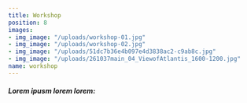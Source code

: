 ```yaml
---
title: Workshop
position: 8
images:
- img_image: "/uploads/workshop-01.jpg"
- img_image: "/uploads/workshop-02.jpg"
- img_image: "/uploads/51dc7b36e4b097e4d3838ac2-c9ab8c.jpg"
- img_image: "/uploads/261037main_04_ViewofAtlantis_1600-1200.jpg"
name: workshop
---
```


##### Lorem ipusm lorem lorem: